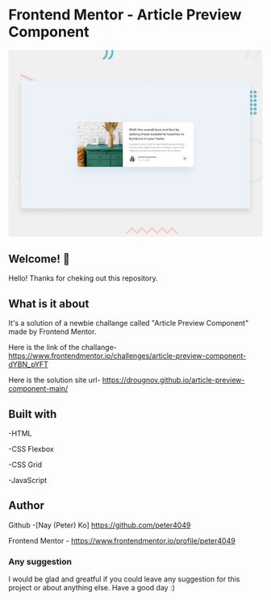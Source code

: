 # Frontend Mentor - Article Preview Component

![Design preview for the article preview component coding challenge](./design/desktop-preview.jpg)

## Welcome! 👋

Hello! Thanks for cheking out this repository.

## What is it about

It's a solution of a newbie challange called "Article Preview Component" made by Frontend Mentor.

Here is the link of the challange-
https://www.frontendmentor.io/challenges/article-preview-component-dYBN_pYFT

Here is the solution site url-
https://drougnov.github.io/article-preview-component-main/

## Built with

-HTML

-CSS Flexbox

-CSS Grid

-JavaScript

## Author

Github -[Nay (Peter) Ko] https://github.com/peter4049

Frontend Mentor - https://www.frontendmentor.io/profile/peter4049

### Any suggestion

I would be glad and greatful if you could leave any suggestion for this project or about anything else. Have a good day :)